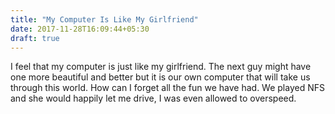 ```yaml
---
title: "My Computer Is Like My Girlfriend"
date: 2017-11-28T16:09:44+05:30
draft: true
---
```


I feel that my computer is just like my girlfriend. The next guy might have one more beautiful and better but it is our own computer that will take us through this world. How can I forget all the fun we have had. We played NFS and she would happily let me drive, I was even allowed to overspeed. 
